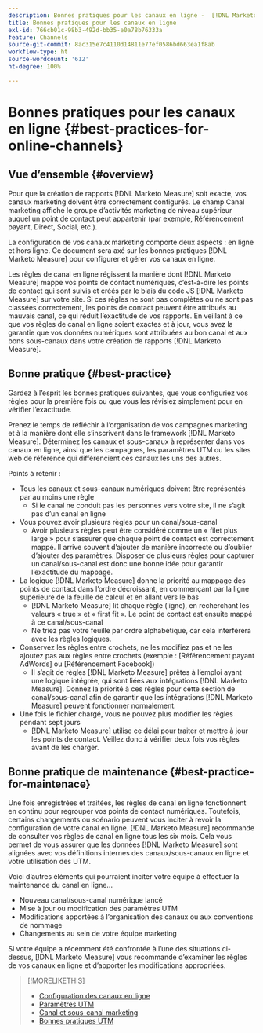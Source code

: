 ```yaml
---
description: Bonnes pratiques pour les canaux en ligne -  [!DNL Marketo Measure]  - Documentation produit
title: Bonnes pratiques pour les canaux en ligne
exl-id: 766cb01c-98b3-492d-bb35-e0a78b76333a
feature: Channels
source-git-commit: 8ac315e7c4110d14811e77ef0586bd663ea1f8ab
workflow-type: ht
source-wordcount: '612'
ht-degree: 100%

---
```


# Bonnes pratiques pour les canaux en ligne {#best-practices-for-online-channels}

## Vue d’ensemble {#overview}

Pour que la création de rapports [!DNL Marketo Measure] soit exacte, vos canaux marketing doivent être correctement configurés. Le champ Canal marketing affiche le groupe d’activités marketing de niveau supérieur auquel un point de contact peut appartenir (par exemple, Référencement payant, Direct, Social, etc.).

La configuration de vos canaux marketing comporte deux aspects : en ligne et hors ligne. Ce document sera axé sur les bonnes pratiques [!DNL Marketo Measure] pour configurer et gérer vos canaux en ligne.

Les règles de canal en ligne régissent la manière dont [!DNL Marketo Measure] mappe vos points de contact numériques, c’est-à-dire les points de contact qui sont suivis et créés par le biais du code JS [!DNL Marketo Measure] sur votre site. Si ces règles ne sont pas complètes ou ne sont pas classées correctement, les points de contact peuvent être attribués au mauvais canal, ce qui réduit l’exactitude de vos rapports. En veillant à ce que vos règles de canal en ligne soient exactes et à jour, vous avez la garantie que vos données numériques sont attribuées au bon canal et aux bons sous-canaux dans votre création de rapports [!DNL Marketo Measure].

## Bonne pratique {#best-practice}

Gardez à l’esprit les bonnes pratiques suivantes, que vous configuriez vos règles pour la première fois ou que vous les révisiez simplement pour en vérifier l’exactitude.

Prenez le temps de réfléchir à l’organisation de vos campagnes marketing et à la manière dont elle s’inscrivent dans le framework [!DNL Marketo Measure]. Déterminez les canaux et sous-canaux à représenter dans vos canaux en ligne, ainsi que les campagnes, les paramètres UTM ou les sites web de référence qui différencient ces canaux les uns des autres.

Points à retenir :

* Tous les canaux et sous-canaux numériques doivent être représentés par au moins une règle
   * Si le canal ne conduit pas les personnes vers votre site, il ne s’agit pas d’un canal en ligne
* Vous pouvez avoir plusieurs règles pour un canal/sous-canal
   * Avoir plusieurs règles peut être considéré comme un « filet plus large » pour s’assurer que chaque point de contact est correctement mappé. Il arrive souvent d’ajouter de manière incorrecte ou d’oublier d’ajouter des paramètres. Disposer de plusieurs règles pour capturer un canal/sous-canal est donc une bonne idée pour garantir l’exactitude du mappage.
* La logique [!DNL Marketo Measure] donne la priorité au mappage des points de contact dans l’ordre décroissant, en commençant par la ligne supérieure de la feuille de calcul et en allant vers le bas
   * [!DNL Marketo Measure] lit chaque règle (ligne), en recherchant les valeurs « true » et « first fit ». Le point de contact est ensuite mappé à ce canal/sous-canal
   * Ne triez pas votre feuille par ordre alphabétique, car cela interférera avec les règles logiques.
* Conservez les règles entre crochets, ne les modifiez pas et ne les ajoutez pas aux règles entre crochets (exemple : [Référencement payant AdWords] ou [Référencement Facebook])
   * Il s’agit de règles [!DNL Marketo Measure] prêtes à l’emploi ayant une logique intégrée, qui sont liées aux intégrations [!DNL Marketo Measure]. Donnez la priorité à ces règles pour cette section de canal/sous-canal afin de garantir que les intégrations [!DNL Marketo Measure] peuvent fonctionner normalement.
* Une fois le fichier chargé, vous ne pouvez plus modifier les règles pendant sept jours
   * [!DNL Marketo Measure] utilise ce délai pour traiter et mettre à jour les points de contact. Veillez donc à vérifier deux fois vos règles avant de les charger.

## Bonne pratique de maintenance {#best-practice-for-maintenace}

Une fois enregistrées et traitées, les règles de canal en ligne fonctionnent en continu pour regrouper vos points de contact numériques. Toutefois, certains changements ou scénario peuvent vous inciter à revoir la configuration de votre canal en ligne. [!DNL Marketo Measure] recommande de consulter vos règles de canal en ligne tous les six mois. Cela vous permet de vous assurer que les données [!DNL Marketo Measure] sont alignées avec vos définitions internes des canaux/sous-canaux en ligne et votre utilisation des UTM.

Voici d’autres éléments qui pourraient inciter votre équipe à effectuer la maintenance du canal en ligne...

* Nouveau canal/sous-canal numérique lancé
* Mise à jour ou modification des paramètres UTM
* Modifications apportées à l’organisation des canaux ou aux conventions de nommage
* Changements au sein de votre équipe marketing

Si votre équipe a récemment été confrontée à l’une des situations ci-dessus, [!DNL Marketo Measure] vous recommande d’examiner les règles de vos canaux en ligne et d’apporter les modifications appropriées.

>[!MORELIKETHIS]
>
>* [Configuration des canaux en ligne](/help/channel-tracking-and-setup/online-channels/online-custom-channel-setup.md)
>* [Paramètres UTM](/help/channel-tracking-and-setup/online-channels/utm-parameters.md)
>* [Canal et sous-canal marketing](/help/channel-tracking-and-setup/online-channels/marketing-channels-and-subchannels.md)
>* [Bonnes pratiques UTM](/help/channel-tracking-and-setup/online-channels/best-practices-for-setting-up-utm-parameters.md)
